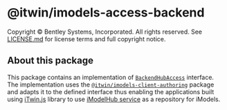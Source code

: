# @itwin/imodels-access-backend

Copyright © Bentley Systems, Incorporated. All rights reserved. See [LICENSE.md](./LICENSE.md) for license terms and full copyright notice.

## About this package

This package contains an implementation of [`BackendHubAccess`](https://github.com/iTwin/itwinjs-core/blob/master/core/backend/src/BackendHubAccess.ts) interface. The implementation uses the [`@itwin/imodels-client-authoring`](../../clients/imodels-client-authoring/README.md) package and adapts it to the defined interface thus enabling the applications built using [iTwin.js](http://www.itwinjs.org) library to use [iModelHub service](https://developer.bentley.com/apis/imodels/#imodelhubservice) as a repository for iModels.